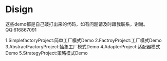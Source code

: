 # Disign

这些demo都是自己敲打出来的代码，如有问题请及时跟我联系，谢谢。QQ:616867091

1.SimplefactoryProject:简单工厂模式Demo
2.FactroyProject:工厂模式Demo
3.AbstractFactoryProject:抽象工厂模式Demo
4.AdapterProject:适配器模式Demo
5.StrategyProject:策略模式Demo